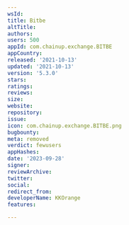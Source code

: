 ```yaml
---
wsId: 
title: Bitbe
altTitle: 
authors: 
users: 500
appId: com.chainup.exchange.BITBE
appCountry: 
released: '2021-10-13'
updated: '2021-10-13'
version: '5.3.0'
stars: 
ratings: 
reviews: 
size: 
website: 
repository: 
issue: 
icon: com.chainup.exchange.BITBE.png
bugbounty: 
meta: removed
verdict: fewusers
appHashes: 
date: '2023-09-28'
signer: 
reviewArchive: 
twitter: 
social: 
redirect_from: 
developerName: KKOrange
features: 

---
```


